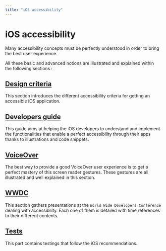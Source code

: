 ```yaml
---
title: "iOS accessibility"
---
```


# iOS accessibility

Many accessibility concepts must be perfectly understood in order to bring the best user experience.

All these basic and advanced notions are illustrated and explained within the following sections :

## [Design criteria](design/)
This section introduces the different accessibility criteria for getting an accessible iOS application.

## [Developers guide](development/)
This guide aims at helping the iOS developers to understand and implement the functionalities that enable a perfect accessibility through their apps thanks to illustrations and code snippets.

## [VoiceOver](voiceover/)
The best way to provide a good VoiceOver user experience is to get a perfect mastery of this screen reader gestures.
These gestures are all illustrated and well explained in this section.

## [WWDC](wwdc/)
This section gathers presentations at the `World Wide Developers Conference` dealing with accessibility.
Each one of them is detailed with time references to their different contents.

## [Tests](test/)
This part contains testings that follow the iOS recommendations.
